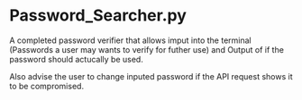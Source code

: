 # Password_Searcher.py
A completed password verifier that allows imput into the terminal (Passwords a user may wants to verify for futher use) and Output of if the password should actucally be used.

Also advise the user to change inputed password if the API request shows it to be compromised.
